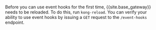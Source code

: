 Before you can use event hooks for the first time, {{site.base_gateway}} needs to be reloaded. To do this, run `kong-reload`.
You can verify your ability to use event hooks by issuing a `GET` request to the `/event-hooks` endpoint.